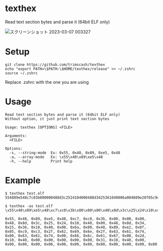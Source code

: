 # texthex
Read text section bytes and parse it (64bit ELF only)

![スクリーンショット 2023-03-07 003327](https://user-images.githubusercontent.com/42578480/223157450-3df2ae82-fe9e-478c-8871-5d61fd26c7f2.png)

# Setup
```
git clone https://github.com/trimscash/texthex
echo "export PATH=\$PATH:\$HOME/texthex/release" >> ~/.zshrc
source ~/.zshrc
```
Replace .zshrc with the one you are using

# Usage
```
Read text section bytes and parse it (64bit ELF only)
Without option, it just print text section bytes

Usage: texthex [OPTIONS] <FILE>

Arguments:
  <FILE>

Options:
  -s, --string-mode  Ex: 0x55, 0x48, 0x89, 0xe5, 0x48
  -a, --array-mode   Ex: \x55\x48\x89\xe5\x48
  -h, --help         Print help
```

# Example
```
$ texthex test.elf
554889e548c7c03b000000488d3c2524104000488d3425361040006a004889e20f05c9c32f62696e2f6361740063617400666c6167002d1040000000000031104000000000000000000000000000
```


```
$ texthex -as test.elf
\x55\x48\x89\xe5\x48\xc7\xc0\x3b\x00\x00\x00\x48\x8d\x3c\x25\x24\x10\x40\x00\x48\x8d\x34\x25\x36\x10\x40\x00\x6a\x00\x48\x89\xe2\x0f\x05\xc9\xc3\x2f\x62\x69\x6e\x2f\x63\x61\x74\x00\x63\x61\x74\x00\x66\x6c\x61\x67\x00\x2d\x10\x40\x00\x00\x00\x00\x00\x31\x10\x40\x00\x00\x00\x00\x00\x00\x00\x00\x00\x00\x00\x00\x00

0x55, 0x48, 0x89, 0xe5, 0x48, 0xc7, 0xc0, 0x3b, 0x00, 0x00, 0x00, 0x48, 0x8d, 0x3c, 0x25, 0x24, 0x10, 0x40, 0x00, 0x48, 0x8d, 0x34, 0x25, 0x36, 0x10, 0x40, 0x00, 0x6a, 0x00, 0x48, 0x89, 0xe2, 0x0f, 0x05, 0xc9, 0xc3, 0x2f, 0x62, 0x69, 0x6e, 0x2f, 0x63, 0x61, 0x74, 0x00, 0x63, 0x61, 0x74, 0x00, 0x66, 0x6c, 0x61, 0x67, 0x00, 0x2d, 0x10, 0x40, 0x00, 0x00, 0x00, 0x00, 0x00, 0x31, 0x10, 0x40, 0x00, 0x00, 0x00, 0x00, 0x00, 0x00, 0x00, 0x00, 0x00, 0x00, 0x00, 0x00, 0x00
```
